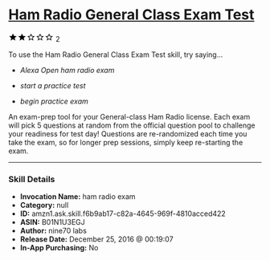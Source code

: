 # [Ham Radio General Class Exam Test](http://alexa.amazon.com/#skills/amzn1.ask.skill.f6b9ab17-c82a-4645-969f-4810acced422)
![2 stars](../../images/ic_star_black_18dp_1x.png)![2 stars](../../images/ic_star_black_18dp_1x.png)![2 stars](../../images/ic_star_border_black_18dp_1x.png)![2 stars](../../images/ic_star_border_black_18dp_1x.png)![2 stars](../../images/ic_star_border_black_18dp_1x.png) 2

To use the Ham Radio General Class Exam Test skill, try saying...

* *Alexa Open ham radio exam*

* *start a practice test*

* *begin practice exam*

An exam-prep tool for your General-class Ham Radio license.  Each exam will pick 5 questions at random from the official question pool to challenge your readiness for test day!  Questions are re-randomized each time you take the exam, so for longer prep sessions, simply keep re-starting the exam.

***

### Skill Details

* **Invocation Name:** ham radio exam
* **Category:** null
* **ID:** amzn1.ask.skill.f6b9ab17-c82a-4645-969f-4810acced422
* **ASIN:** B01N1U3EGJ
* **Author:** nine70 labs
* **Release Date:** December 25, 2016 @ 00:19:07
* **In-App Purchasing:** No
